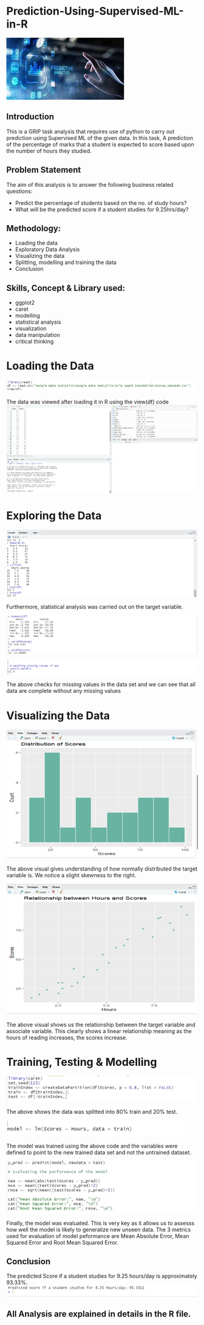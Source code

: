 # Prediction-Using-Supervised-ML-in-R

![](Predictive_Analytics.jpg)

## Introduction
This is a GRIP task analysis that requires use of python to carry out prediction using Supervised ML of the given data. In this task, A prediction of the percentage of marks that a student is expected to score based upon the number of hours they studied. 

## Problem Statement 
The aim of this analysis is to answer the following business related questions:
- Predict the percentage of students based on the no. of study hours?
- What will be the predicted score if a student studies for 9.25hrs/day?

## Methodology:
- Loading the data
- Exploratory Data Analysis
- Visualizing the data
- Splitting, modelling and training the data
- Conclusion

## Skills, Concept & Library used:
- ggplot2
- caret
- modelling
- statistical analysis
- visualization
- data manipulation
- critical thinking

# Loading the Data
![](loading_and_view.jpg)

The data was viewed after loading it in R using the view(df) code
![](view_df.jpg)

# Exploring the Data
![](data_exploration_1.jpg)

Furthermore, statistical analysis was carried out on the target variable.

![](statistical_analysis.jpg)

![](missing_value.jpg)

The above checks for missing values in the data set and we can see that all data are complete without any missing values

# Visualizing the Data

![](scores_distribution.jpg)

The above visual gives understanding of how normally distributed the target variable is. We notice a slight skewness to the right.

![](linear_relationship.jpg)

The above visual shows us the relationship between the target variable and associate variable. This clearly shows a linear relationship meaning as the hours of reading increases, the scores increase.

# Training, Testing & Modelling 
![](Splitting_df_train_test.jpg)

The above shows the data was splitted into 80% train and 20% test.

![](training_linear_regression_model.jpg)

The model was trained using the above code and the variables were defined to point to the new trained data set and not the untrained dataset.

![](model_evaluation.jpg)

Finally, the model was evaluated. This is very key as it allows us to assesss how well the model is likely to generalize new unseen data. The 3 metrics used for evaluation of model peformance are Mean Absolute Error, Mean Squared Error and Root Mean Squared Error.
## Conclusion 
The predicted Score if a student studies for 9.25 hours/day is approximately 93.33%.
![](final_answer.jpg)
## All Analysis are explained in details in the R file.

